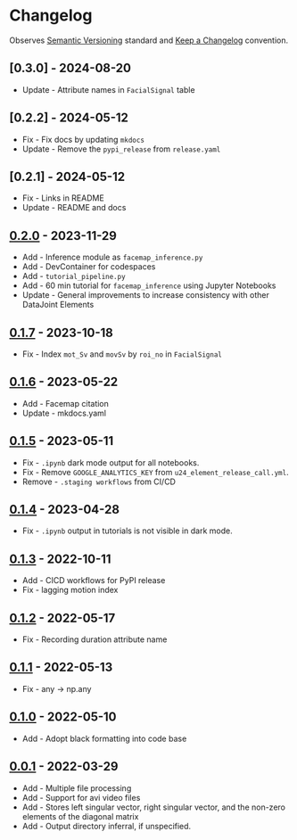 # Changelog

Observes [Semantic Versioning](https://semver.org/spec/v2.0.0.html) standard and
[Keep a Changelog](https://keepachangelog.com/en/1.0.0/) convention.

## [0.3.0] - 2024-08-20

+ Update - Attribute names in `FacialSignal` table

## [0.2.2] - 2024-05-12

+ Fix - Fix docs by updating `mkdocs`
+ Update - Remove the `pypi_release` from `release.yaml`

## [0.2.1] - 2024-05-12
+ Fix - Links in README
+ Update - README and docs

## [0.2.0] - 2023-11-29

+ Add - Inference module as `facemap_inference.py`
+ Add - DevContainer for codespaces
+ Add - `tutorial_pipeline.py`
+ Add - 60 min tutorial for `facemap_inference` using Jupyter Notebooks
+ Update - General improvements to increase consistency with other DataJoint Elements

## [0.1.7] - 2023-10-18

+ Fix - Index `mot_Sv` and `movSv` by `roi_no` in `FacialSignal` 

## [0.1.6] - 2023-05-22

+ Add - Facemap citation
+ Update - mkdocs.yaml

## [0.1.5] - 2023-05-11

+ Fix - `.ipynb` dark mode output for all notebooks.
+ Fix - Remove `GOOGLE_ANALYTICS_KEY` from `u24_element_release_call.yml`.
+ Remove - `.staging workflows` from CI/CD

## [0.1.4] - 2023-04-28

+ Fix - `.ipynb` output in tutorials is not visible in dark mode.

## [0.1.3] - 2022-10-11

+ Add - CICD workflows for PyPI release
+ Fix - lagging motion index

## [0.1.2] - 2022-05-17

+ Fix - Recording duration attribute name

## [0.1.1] - 2022-05-13

+ Fix - any -> np.any

## [0.1.0] - 2022-05-10

+ Add - Adopt black formatting into code base

## [0.0.1] - 2022-03-29

+ Add - Multiple file processing
+ Add - Support for avi video files
+ Add - Stores left singular vector, right singular vector, and the non-zero elements of
  the diagonal matrix
+ Add - Output directory inferral, if unspecified.

[0.2.0]: https://github.com/datajoint/element-facemap/releases/tag/0.2.0
[0.1.7]: https://github.com/datajoint/element-facemap/releases/tag/0.1.7
[0.1.6]: https://github.com/datajoint/element-facemap/releases/tag/0.1.6
[0.1.5]: https://github.com/datajoint/element-facemap/releases/tag/0.1.5
[0.1.4]: https://github.com/datajoint/element-facemap/releases/tag/0.1.4
[0.1.3]: https://github.com/datajoint/element-facemap/releases/tag/0.1.3
[0.1.2]: https://github.com/datajoint/element-facemap/releases/tag/0.1.2
[0.1.1]: https://github.com/datajoint/element-facemap/releases/tag/0.1.1
[0.1.0]: https://github.com/datajoint/element-facemap/releases/tag/0.1.0
[0.0.1]: https://github.com/datajoint/element-facemap/releases/tag/0.0.1
